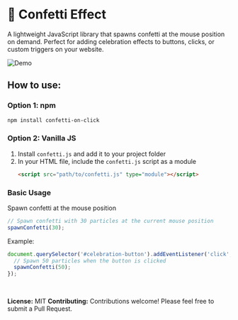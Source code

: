 # 🎉 Confetti Effect
A lightweight JavaScript library that spawns confetti at the mouse position on demand. Perfect for adding celebration effects to buttons, clicks, or custom triggers on your website.

![Demo](https://files.fm/u/tj7z6uzamw)

## How to use:
### Option 1: npm
```bash
npm install confetti-on-click
```

### Option 2: Vanilla JS
1. Install `confetti.js` and add it to your project folder
2. In your HTML file, include the `confetti.js` script as a module
	```html
	<script src="path/to/confetti.js" type="module"></script>
	```
### Basic Usage
Spawn confetti at the mouse position
```js
// Spawn confetti with 30 particles at the current mouse position
spawnConfetti(30);
```
Example:
```js
document.querySelector('#celebration-button').addEventListener('click', function(event) {
  // Spawn 50 particles when the button is clicked
  spawnConfetti(50);
});
```
<br>

**License:** MIT
**Contributing:** Contributions welcome! Please feel free to submit a Pull Request.
